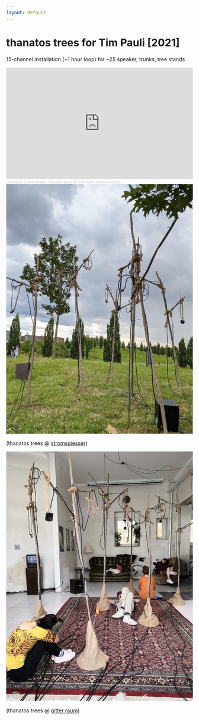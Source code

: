 ```yaml
---
layout: default
---
```



# thanatos trees for Tim Pauli [2021]

15-channel installation (~1 hour loop) for ~25 speaker, trunks, tree stands

<iframe width="100%" height="300" scrolling="no" frameborder="no" allow="autoplay" src="https://w.soundcloud.com/player/?url=https%3A//api.soundcloud.com/tracks/1030939087&color=%23ff5500&auto_play=false&hide_related=false&show_comments=true&show_user=true&show_reposts=false&show_teaser=true&visual=true"></iframe><div style="font-size: 10px; color: #cccccc;line-break: anywhere;word-break: normal;overflow: hidden;white-space: nowrap;text-overflow: ellipsis; font-family: Interstate,Lucida Grande,Lucida Sans Unicode,Lucida Sans,Garuda,Verdana,Tahoma,sans-serif;font-weight: 100;"><a href="https://soundcloud.com/levinericzimmermann" title="Levin Eric Zimmermann" target="_blank" style="color: #cccccc; text-decoration: none;">Levin Eric Zimmermann</a> · <a href="https://soundcloud.com/levinericzimmermann/thanatos-trees-for-tim-pauli-stereo-excerpt" title="thanatos trees for Tim Pauli (stereo excerpt)" target="_blank" style="color: #cccccc; text-decoration: none;">thanatos trees for Tim Pauli (stereo excerpt)</a></div>

<img id="standard-75" src="/assets/stromspiesser0.jpeg" alt="installation-at-stromspiesser"/>

(thanatos trees @ [stromspiesser](https://www.facebook.com/stromspiesser))

<img id="standard-75" src="/assets/thanatosTreesGitter.jpeg" alt="installation-at-gitter-raum"/>

(thanatos trees @ [gitter raum](https://www.instagram.com/gitterraum/))
